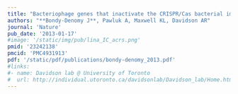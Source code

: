 ```yaml
---
title: "Bacteriophage genes that inactivate the CRISPR/Cas bacterial immune system"
authors: "**Bondy-Denomy J**, Pawluk A, Maxwell KL, Davidson AR"
journal: 'Nature'
pub_date: '2013-01-17'
#image: '/static/img/pub/lina_IC_acrs.png'
pmid: '23242138'
pmcid: 'PMC4931913'
pdf: '/static/pdf/publications/bondy-denomy_2013.pdf'
#links:
#- name: Davidson lab @ University of Toronto
#  url: http://individual.utoronto.ca/davidsonlab/Davidson_lab/Home.html
---
```

